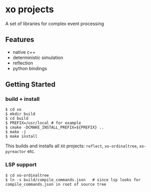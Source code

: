 # xo projects

A set of libraries for complex event processing

## Features

- native c++
- deterministic simulation
- reflection
- python bindings

## Getting Started

### build + install

```
$ cd xo
$ mkdir build
$ cd build
$ PREFIX=/usr/local # for example
$ cmake -DCMAKE_INSTALL_PREFIX=${PREFIX} ..
$ make -j
$ make install
```

This builds and installs all `XO` projects:  `reflect`, `xo-ordinaltree`, `xo-pyreactor` etc.


### LSP support
```
$ cd xo-ordinaltree
$ ln -s build/compile_commands.json   # since lsp looks for compile_commands.json in root of source tree
```
